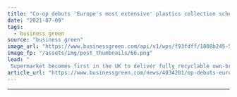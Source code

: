 ```yaml
---
title: "Co-op debuts 'Europe's most extensive' plastics collection scheme"
date: "2021-07-09"
tags: 
  - business green
source: "business green"
image_url: "https://www.businessgreen.com/api/v1/wps/f93fdff/1808b245-53f1-447a-850b-cb5efcd1c7ea/2/Recycling-Unit-2a-002-co-op-185x114.png"
image_fp: "/assets/img/post_thumbnails/66.png"
lead: "
 Supermarket becomes first in the UK to deliver fully recyclable own-brand packaging ..."
article_url: "https://www.businessgreen.com/news/4034201/op-debuts-europe-most-extensive-plastics-collection-scheme"
---
```


---
